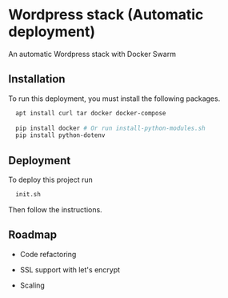 
# Wordpress stack (Automatic deployment)

An automatic Wordpress stack with Docker Swarm



## Installation

To run this deployment, you must install the following packages.

```bash
  apt install curl tar docker docker-compose
  
  pip install docker # Or run install-python-modules.sh
  pip install python-dotenv
```
    
## Deployment

To deploy this project run

```bash
  init.sh
```

Then follow the instructions.


## Roadmap

- Code refactoring

- SSL support with let's encrypt

- Scaling
